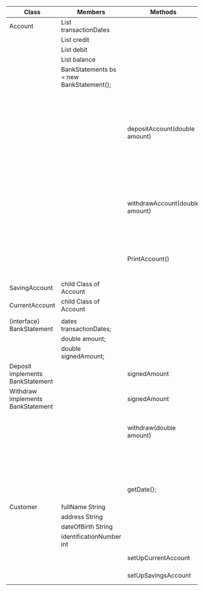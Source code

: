  | Class                             | Members                                  | Methods                             | Scenarios                                                                                                                                       | Output  |
 |-----------------------------------|------------------------------------------|-------------------------------------|-------------------------------------------------------------------------------------------------------------------------------------------------|---------|
| Account                           | List<Dates> transactionDates             |                                     |                                                                                                                                                 |         |
|                                   | List<double> credit                      |                                     |                                                                                                                                                 |         |
|                                   | List<double> debit                       |                                     |                                                                                                                                                 |         |
|                                   | List<double> balance                     |                                     |                                                                                                                                                 |         |
|                                   | BankStatements bs = new BankStatement(); |                                     |                                                                                                                                                 |         |
|                                   |                                          | depositAccount(double amount)       | adds the amount to credit list,  increments the balance statement and adds a new date to the date list. All this through the BankStatement list | boolean |
|                                   |                                          | withdrawAccount(double amount)      | checks if the amount adds the amount to debit list,  decrements the balance statement and adds a new date to the date list.                     | boolean |
|                                   |                                          | PrintAccount()                      | print the history of the BanksStatements made from the customer                                                                                 |         |
| SavingAccount                     | child Class of Account                   |                                     |                                                                                                                                                 |         |
| CurrentAccount                    | child Class of Account                   |                                     |                                                                                                                                                 |         |
|                                   |                                          |                                     |                                                                                                                                                 |         |
| (interface) BankStatement         | dates transactionDates;                  |                                     |                                                                                                                                                 |         |
|                                   | double  amount;                          |                                     |                                                                                                                                                 |         |
|                                   | double signedAmount;                     |                                     |                                                                                                                                                 |         |
| Deposit implements BankStatement  |                                          | signedAmount                        | turns the value into positive                                                                                                                   | double  |
| Withdraw implements BankStatement |                                          | signedAmount                        | aturns the value into negative                                                                                                                  |         |
|                                   |                                          | withdraw(double amount)             | if(amount < balance) substracts the amount from the balance                                                                                     | boolean |
|                                   |                                          |                                     | otherwise return message : "not enough money"                                                                                                   | boolean |
|                                   |                                          | getDate();                          | saves to this.date the actual Date when its called                                                                                              | date    |
| Customer                          | fullName String                          |                                     |                                                                                                                                                 |         |
|                                   | address String                           |                                     |                                                                                                                                                 |         |
|                                   | dateOfBirth String                       |                                     |                                                                                                                                                 |         |
|                                   | identificationNumber int                 |                                     |                                                                                                                                                 |         |
|                                   |                                          | setUpCurrentAccount                 | sets up a current account                                                                                                                       |         |
|                                   |                                          | setUpSavingsAccount                 | sets up a savings account                                                                                                                       |         |
